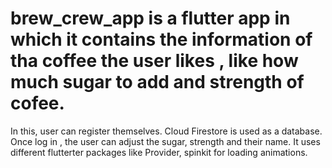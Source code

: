 # brew_crew_app is a flutter app in which it contains the information of tha coffee the user likes , like how much sugar to add and strength of cofee.
In this, user can register themselves.
Cloud Firestore is used as a database.
Once log in , the user can adjust the sugar, strength and their name.
It uses different flutterter packages like Provider, spinkit for loading animations.
